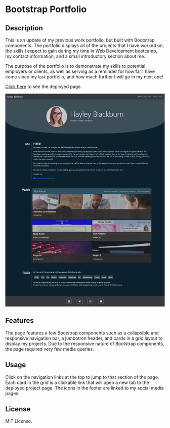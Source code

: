 # Bootstrap Portfolio

## Description
This is an update of my previous work portfolio, but built with Bootstrap components.
The portfolio displays all of the projects that I have worked on, the skills I expect to gain during my time in Web Development bootcamp, my contact information, and a small introductory section about me.

The purpose of the portfolio is to demonstrate my skills to potential employers or clients, as well as serving as a reminder for how far I have come since my last portfolio, and how much further I will go in my next one!

[Click here](https://codenamehaylz.github.io/Bootstrap-Portfolio/) to see the deployed page.

![Screenshot of the portfolio](/images/bootstrap-portfolio-screenshot.png)

## Features
The page features a few Bootstrap components such as a collapsible and responsive navigation bar, a jumbotron header, and cards in a grid layout to display my projects. Due to the responsive nature of Bootstrap components, the page required very few media queries.

## Usage
Click on the navigation links at the top to jump to that section of the page. Each card in the grid is a clickable link that will open a new tab to the deployed project page. The icons in the footer are linked to my social media pages.

## License
MIT License.